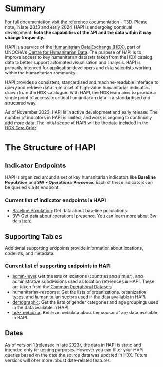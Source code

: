 # Summary

For full documentation visit [the reference documentation - TBD](fix/this/link). Please note, in late 2023 and early 2024, HAPI is undergoing continual development. **Both the capabilities of the API and the data within it may change frequently.**

HAPI is a service of the [Humanitarian Data Exchange (HDX)](https://data.humdata.org), part of UNOCHA's [Centre for Humanitarian Data](https://centre.humdata.org). The purpose of HAPI is to improve access to key humanitarian datasets taken from the HDX catalog data to better support automated visualisation and analysis. HAPI is primarily intended for application developers and data scientists working within the humanitarian community.

HAPI provides a consistent, standardised and machine-readable interface to query and retrieve data from a set of high-value humanitarian indicators drawn from the HDX catalogue. With HAPI, the HDX team aims to provide a single point of access to critical humanitarian data in a standardised and structured way. 

As of November 2023, HAPI is in active development and early release. The number of indcators in HAPI is limited, and work is ongoing to continually add more data. The initial scope of HAPI will be the data included in the [HDX Data Grids](https://data.humdata.org/dashboards/overview-of-data-grids).

# The Structure of HAPI
## Indicator Endpoints
HAPI is organized around a set of key humanitarian indicators like **Baseline Population** and **3W - Operational Presence**. Each of these indicators can be queried via its endpoint.

### Current list of indicator endpoints in HAPI
- [Baseline Population](https://stage.hapi-humdata-org.ahconu.org/docs#/population): Get data about baseline populations
- [3W](https://stage.hapi-humdata-org.ahconu.org/docs#/3W): Get data about operational presence. You can learn more about 3w data [here](https://3w.unocha.org/)

## Supporting Tables
Additional supporting endpoints provide information about locations, codelists, and metadata.
### Current list of supporting endpoints in HAPI
- [admin-level](https://stage.hapi-humdata-org.ahconu.org/docs#/admin-level): Get the lists of locations (countries and similar), and administrative subdivisions used as location references in HAPI. These are taken from the [Common Operational Datasets](https://data.humdata.org/dashboards/cod)
- [humanitarian-response](https://stage.hapi-humdata-org.ahconu.org/docs#/humanitarian-response): Get the lists of organizations, organization types, and humanitarian sectors used in the data available in HAPI.
- [demographic](https://stage.hapi-humdata-org.ahconu.org/docs#/demographic): Get the lists of gender categories and age groupings used in the data available in HAPI.
- [hdx-metadata](https://stage.hapi-humdata-org.ahconu.org/docs#/hdx-metadata): Retrieve metadata about the source of any data available in HAPI.
## Dates
As of version 1 (released in late 2023), the data in HAPI is static and intended only for testing purposes. However you can filter your HAPI queries based on the date the source data was updated in HDX. Future versions will offer more robust date-related features.


